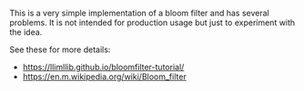 This is a very simple implementation of a bloom filter and has several problems. It is not intended for production usage but just to experiment with the idea.

See these for more details:
- https://llimllib.github.io/bloomfilter-tutorial/
- https://en.m.wikipedia.org/wiki/Bloom_filter